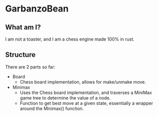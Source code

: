 # GarbanzoBean  
## What am I?  
I am not a toaster, and I am a chess engine made 100% in rust.  
  
## Structure
There are 2 parts so far:  
 - Board  
   - Chess board implementation, allows for make/unmake move.  
 - Minimax  
   - Uses the Chess board implementation, and traverses a MiniMax game tree to determine the value of a node.  
   - Function to get best move at a given state, essentially a wrapper around the Minimax() function.  